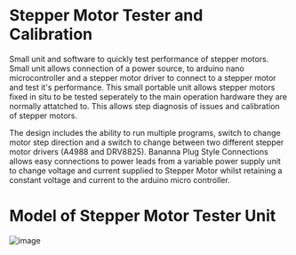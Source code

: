 # Stepper Motor Tester and Calibration
Small unit and software to quickly test performance of stepper motors. Small unit allows connection of a power source, to arduino nano microcontroller and a stepper motor driver to connect to a stepper motor and test it's performance. This small portable unit allows stepper motors fixed in situ to be tested seperately to the main operation hardware they are normally attatched to. This allows step diagnosis of issues and calibration of stepper motors. 

The design includes the ability to run multiple programs, switch to change motor step direction and a switch to change between two different stepper motor drivers (A4988 and DRV8825). Bananna Plug Style Connections allows easy connections to power leads from a variable power supply unit to change voltage and current supplied to Stepper Motor whilst retaining a constant voltage and current to the arduino micro controller.

# Model of Stepper Motor Tester Unit
![image](https://user-images.githubusercontent.com/60620955/204520123-c16ddeb9-eaf6-4c86-aa59-504365330777.png)


